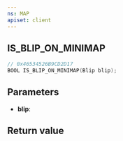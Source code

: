```yaml
---
ns: MAP
apiset: client
---
```

## IS_BLIP_ON_MINIMAP

```c
// 0x46534526B9CD2D17
BOOL IS_BLIP_ON_MINIMAP(Blip blip);
```


## Parameters
* **blip**:

## Return value